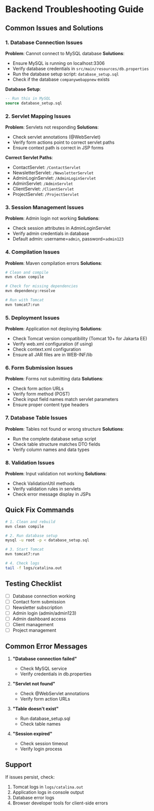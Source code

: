 # Backend Troubleshooting Guide

## Common Issues and Solutions

### 1. Database Connection Issues

**Problem**: Cannot connect to MySQL database
**Solutions**:
- Ensure MySQL is running on localhost:3306
- Verify database credentials in `src/main/resources/db.properties`
- Run the database setup script: `database_setup.sql`
- Check if the database `companywebappnew` exists

**Database Setup**:
```sql
-- Run this in MySQL
source database_setup.sql
```

### 2. Servlet Mapping Issues

**Problem**: Servlets not responding
**Solutions**:
- Check servlet annotations (@WebServlet)
- Verify form actions point to correct servlet paths
- Ensure context path is correct in JSP forms

**Correct Servlet Paths**:
- ContactServlet: `/ContactServlet`
- NewsletterServlet: `/NewsletterServlet`
- AdminLoginServlet: `/AdminLoginServlet`
- AdminServlet: `/AdminServlet`
- ClientServlet: `/ClientServlet`
- ProjectServlet: `/ProjectServlet`

### 3. Session Management Issues

**Problem**: Admin login not working
**Solutions**:
- Check session attributes in AdminLoginServlet
- Verify admin credentials in database
- Default admin: username=`admin`, password=`admin123`

### 4. Compilation Issues

**Problem**: Maven compilation errors
**Solutions**:
```bash
# Clean and compile
mvn clean compile

# Check for missing dependencies
mvn dependency:resolve

# Run with Tomcat
mvn tomcat7:run
```

### 5. Deployment Issues

**Problem**: Application not deploying
**Solutions**:
- Check Tomcat version compatibility (Tomcat 10+ for Jakarta EE)
- Verify web.xml configuration (if using)
- Check context.xml configuration
- Ensure all JAR files are in WEB-INF/lib

### 6. Form Submission Issues

**Problem**: Forms not submitting data
**Solutions**:
- Check form action URLs
- Verify form method (POST)
- Check input field names match servlet parameters
- Ensure proper content type headers

### 7. Database Table Issues

**Problem**: Tables not found or wrong structure
**Solutions**:
- Run the complete database setup script
- Check table structure matches DTO fields
- Verify column names and data types

### 8. Validation Issues

**Problem**: Input validation not working
**Solutions**:
- Check ValidationUtil methods
- Verify validation rules in servlets
- Check error message display in JSPs

## Quick Fix Commands

```bash
# 1. Clean and rebuild
mvn clean compile

# 2. Run database setup
mysql -u root -p < database_setup.sql

# 3. Start Tomcat
mvn tomcat7:run

# 4. Check logs
tail -f logs/catalina.out
```

## Testing Checklist

- [ ] Database connection working
- [ ] Contact form submission
- [ ] Newsletter subscription
- [ ] Admin login (admin/admin123)
- [ ] Admin dashboard access
- [ ] Client management
- [ ] Project management

## Common Error Messages

1. **"Database connection failed"**
   - Check MySQL service
   - Verify credentials in db.properties

2. **"Servlet not found"**
   - Check @WebServlet annotations
   - Verify form action URLs

3. **"Table doesn't exist"**
   - Run database_setup.sql
   - Check table names

4. **"Session expired"**
   - Check session timeout
   - Verify login process

## Support

If issues persist, check:
1. Tomcat logs in `logs/catalina.out`
2. Application logs in console output
3. Database error logs
4. Browser developer tools for client-side errors 